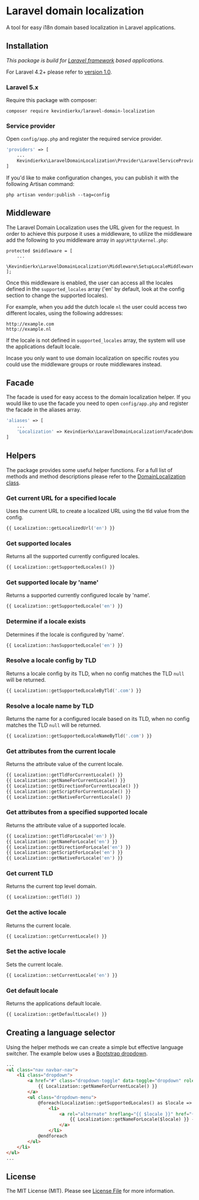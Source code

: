 # Laravel domain localization
A tool for easy i18n domain based localization in Laravel applications.

## Installation
_This package is build for [Laravel framework](http://laravel.com) based applications._

For Laravel 4.2+ please refer to [version 1.0](https://github.com/kevindierkx/laravel-domain-localization/tree/1.0).

### Laravel 5.x
Require this package with composer:

```
composer require kevindierkx/laravel-domain-localization
```

### Service provider
Open `config/app.php` and register the required service provider.

```php
'providers' => [
    ...
    Kevindierkx\LaravelDomainLocalization\Provider\LaravelServiceProvider::class,
]
```

If you'd like to make configuration changes, you can publish it with the following Artisan command:

```
php artisan vendor:publish --tag=config
```

## Middleware
The Laravel Domain Localization uses the URL given for the request. In order to achieve this purpose it uses a middleware, to utilize the middleware add the following to you middleware array in `app\Http\Kernel.php`:

```
protected $middleware = [
    ...
    \Kevindierkx\LaravelDomainLocalization\Middleware\SetupLocaleMiddleware::class,
];
```

Once this middleware is enabled, the user can access all the locales defined in the `supported_locales` array ('en' by default, look at the config section to change the supported locales).

For example, when you add the dutch locale `nl` the user could access two different locales, using the following addresses:

```
http://example.com
http://example.nl
```

If the locale is not defined in `supported_locales` array, the system will use the applications default locale.

Incase you only want to use domain localization on specific routes you could use the middleware groups or route middlewares instead.

## Facade
The facade is used for easy access to the domain localization helper. If you would like to use the facade you need to open `config/app.php` and register the facade in the aliases array.

```php
'aliases' => [
    ...
    'Localization' => Kevindierkx\LaravelDomainLocalization\Facade\DomainLocalization::class,
]
```

## Helpers
The package provides some useful helper functions. For a full list of methods and method descriptions please refer to the [DomainLocalization class](https://github.com/kevindierkx/laravel-domain-localization/blob/master/src/DomainLocalization.php).

### Get current URL for a specified locale
Uses the current URL to create a localized URL using the tld value from the config.

```php
{{ Localization::getLocalizedUrl('en') }}
```

### Get supported locales
Returns all the supported currently configured locales.

```php
{{ Localization::getSupportedLocales() }}
```

### Get supported locale by 'name'
Returns a supported currently configured locale by 'name'.

```php
{{ Localization::getSupportedLocale('en') }}
```

### Determine if a locale exists
Determines if the locale is configured by 'name'.

```php
{{ Localization::hasSupportedLocale('en') }}
```

### Resolve a locale config by TLD
Returns a locale config by its TLD, when no config matches the TLD `null` will be returned.

```php
{{ Localization::getSupportedLocaleByTld('.com') }}
```

### Resolve a locale name by TLD
Returns the name for a configured locale based on its TLD, when no config matches the TLD `null` will be returned.

```php
{{ Localization::getSupportedLocaleNameByTld('.com') }}
```

### Get attributes from the current locale
Returns the attribute value of the current locale.

```php
{{ Localization::getTldForCurrentLocale() }}
{{ Localization::getNameForCurrentLocale() }}
{{ Localization::getDirectionForCurrentLocale() }}
{{ Localization::getScriptForCurrentLocale() }}
{{ Localization::getNativeForCurrentLocale() }}
```

### Get attributes from a specified supported locale
Returns the attribute value of a supported locale.

```php
{{ Localization::getTldForLocale('en') }}
{{ Localization::getNameForLocale('en') }}
{{ Localization::getDirectionForLocale('en') }}
{{ Localization::getScriptForLocale('en') }}
{{ Localization::getNativeForLocale('en') }}
```

### Get current TLD
Returns the current top level domain.

```php
{{ Localization::getTld() }}
```

### Get the active locale
Returns the current locale.

```php
{{ Localization::getCurrentLocale() }}
```

### Set the active locale
Sets the current locale.

```php
{{ Localization::setCurrentLocale('en') }}
```

### Get default locale
Returns the applications default locale.

```php
{{ Localization::getDefaultLocale() }}
```

## Creating a language selector
Using the helper methods we can create a simple but effective language switcher. The example below uses a [Bootstrap dropdown](http://getbootstrap.com/components/#dropdowns).

```html
...
<ul class="nav navbar-nav">
    <li class="dropdown">
        <a href="#" class="dropdown-toggle" data-toggle="dropdown" role="button" aria-haspopup="true" aria-expanded="false">
            {{ Localization::getNameForCurrentLocale() }}
        </a>
        <ul class="dropdown-menu">
            @foreach(Localization::getSupportedLocales() as $locale => $properties)
                <li>
                    <a rel="alternate" hreflang="{{ $locale }}" href="{{ Localization::getLocalizedUrl($locale) }}">
                        {{ Localization::getNameForLocale($locale) }} - {{ Localization::getNativeForLocale($locale) }}
                    </a>
                </li>
            @endforeach
        </ul>
    </li>
</ul>
...
```

## License
The MIT License (MIT). Please see [License File](https://github.com/kevindierkx/laravel-domain-localization/blob/master/LICENSE) for more information.
